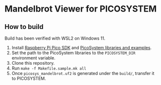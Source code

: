 # Mandelbrot Viewer for PICOSYSTEM

## How to build

Build has been verified with WSL2 on Windows 11.

1. Install [Raspberry Pi Pico SDK](https://github.com/raspberrypi/pico-sdk) and [PicoSystem libraries and examples](https://github.com/pimoroni/picosystem).
2. Set the path to the PicoSystem libraries to the `PICOSYSTEM_DIR` environment variable.
3. Clone this repository.
4. Run `make -f Makefile.sample.mk all`
5. Once `picosys_mandelbrot.uf2` is generated under the `build/`, transfer it to PICOSYSTEM.

